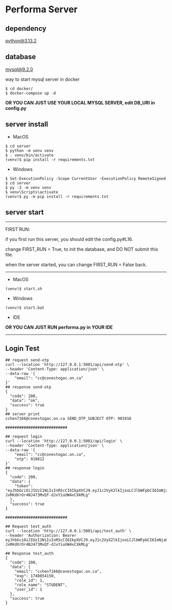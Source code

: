 # Performa Server

## dependency
python@3.13.2

## database
mysql@9.2.0

way to start mysql server in docker
```shell
$ cd docker/
$ docker-compose up -d 
```

**OR YOU CAN JUST USE YOUR LOCAL MYSQL SERVER, edit DB_URI in config.py**


## server install 
- MacOS
```shell
$ cd server
$ python -m venv venv
$ . venv/bin/activate
(venv)$ pip install -r requirements.txt
```
- Windows
```shell
$ Set-ExecutionPolicy -Scope CurrentUser -ExecutionPolicy RemoteSigned
$ cd server
$ py -3 -m venv venv
$ venv\Scripts\activate
(venv)$ py -m pip install -r requirements.txt
```

## server start

---------------

FIRST RUN:

if you first run this server, you should edit the config.py#L16.

change FIRST_RUN = True, to init the database, and DO NOT submit this file.

when the server started, you can change FIRST_RUN = False back.

---------------
 

- MacOS
```shell
(venv)$ start.sh
```

- Windows
```shell
(venv)$ start.bat
```

- IDE

**OR YOU CAN JUST RUN performa.py in YOUR IDE**


---------------

## Login Test

```shell
## request send-otp
curl --location 'http://127.0.0.1:5001/api/send-otp' \
--header 'Content-Type: application/json' \
--data-raw '{
    "email": "cc@conestogac.on.ca"
}'
## response send-otp
{
  "code": 200,
  "data": "ok",
  "success": true
}
## server print
cchen7166@conestogac.on.ca SEND_OTP_SUBJECT OTP: 903916

###########################

## request login
curl --location 'http://127.0.0.1:5001/api/login' \
--header 'Content-Type: application/json' \
--data-raw '{
    "email": "cc@conestogac.on.ca",
    "otp": 918812
}'
## response login
{
  "code": 200,
  "data": {
    "token": "eyJhbGciOiJIUzI1NiIsInR5cCI6IkpXVCJ9.eyJ1c2VyX2lkIjoxLCJlbWFpbCI6ImNjaGVuNzE2NkBjb25lc3RvZ2FjLm9uLmNhIiwicm9sZV9pZCI6MSwicm9sZV9uYW1lIjoiU1RVREVOVCIsImV4cCI6MTc0MDg1NDE1MH0.ti1U2g-JxRKdXrOr4NJ473MxQf-dJxYiuUW4xCXkMLg"
  },
  "success": true
}

###########################

## Request test_auth
curl --location 'http://127.0.0.1:5001/api/test_auth' \
--header 'Authorization: Bearer eyJhbGciOiJIUzI1NiIsInR5cCI6IkpXVCJ9.eyJ1c2VyX2lkIjoxLCJlbWFpbCI6ImNjaGVuNzE2NkBjb25lc3RvZ2FjLm9uLmNhIiwicm9sZV9pZCI6MSwicm9sZV9uYW1lIjoiU1RVREVOVCIsImV4cCI6MTc0MDg1NDE1MH0.ti1U2g-JxRKdXrOr4NJ473MxQf-dJxYiuUW4xCXkMLg'

## Response test_auth
{
  "code": 200,
  "data": {
    "email": "cchen7166@conestogac.on.ca",
    "exp": 1740854150,
    "role_id": 1,
    "role_name": "STUDENT",
    "user_id": 1
  },
  "success": true
}
```